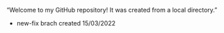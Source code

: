 “Welcome to my GitHub repository! It was created from a local directory.”
- new-fix brach created 15/03/2022

